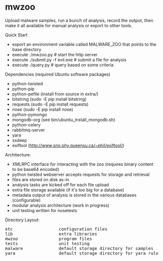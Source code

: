 mwzoo
=====

Upload malware samples, run a bunch of analysis, record the output, then make it
all available for manual analysis or export to other tools.

Quick Start
 - export an environment variable called MALWARE_ZOO that points to the base directory
 - execute ./mwzoo.py # start the http server
 - execute ./submit.py -f evil.exe # submit a file for analysis
 - execute ./query.py # query based on some criteria

Dependencies (required Ubuntu software packages)
 - python-twisted
 - python-pip
 - python-pefile (install from source in extra/)
 - bitstring (sudo -E pip install bitstring)
 - requests (sudo -E pip install requests)
 - nose (sudo -E pip install nose)
 - python-pymongo
 - mongodb-org (see bin/ubuntu_install_mongodb.sh)
 - python-celery
 - rabbitmq-server
 - yara
 - ssdeep
 - exiftool (http://www.sno.phy.queensu.ca/~phil/exiftool/)

Architecture:
 - XMLRPC interface for interacting with the zoo (requires binary content to be base64 encoded)
 - python twisted webserver accepts requests for storage and retrieval
 - files are stored on disk as-in
 - analysis tasks are kicked off for each file upload
 - extra file storage available (if it's too big for a database)
 - metadata output of analysis is stored in the various databases (configurable)
 - modular analysis architecture (work in progress)
 - unit testing written for nosetests
 
Directory Layout:
<pre>
etc                  configuration files
lib                  extra libraries
mwzoo                program files
tests                unit testing
malware              default storage directory for samples
yara                 default storage directory for yara rules
</pre>
